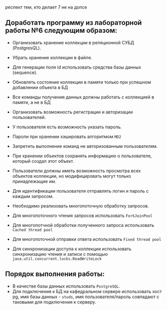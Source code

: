 респект тем, кто делает 7 не на допсе

## Доработать программу из лабораторной работы №6 следующим образом:

- Организовать хранение коллекции в реляционной СУБД (PostgresQL). 
- Убрать хранение коллекции в файле.
- Для генерации поля id использовать средства базы данных (sequence).
- Обновлять состояние коллекции в памяти только при успешном добавлении объекта в БД
- Все команды получения данных должны работать с коллекцией в памяти, а не в БД
- Организовать возможность регистрации и авторизации пользователей.
- У пользователя есть возможность указать пароль.
- Пароли при хранении хэшировать алгоритмом `MD2`
- Запретить выполнение команд не авторизованным пользователям.
- При хранении объектов сохранять информацию о пользователе, который создал этот объект.
- Пользователи должны иметь возможность просмотра всех объектов коллекции, но модифицировать могут только принадлежащие им.
- Для идентификации пользователя отправлять логин и пароль с каждым запросом.
- Необходимо реализовать многопоточную обработку запросов.

- Для многопоточного чтения запросов использовать `ForkJoinPool`
- Для многопотчной обработки полученного запроса использовать `Cached thread pool`
- Для многопоточной отправки ответа использовать `Fixed thread pool`
- Для синхронизации доступа к коллекции использовать синхронизацию чтения и записи с помощью `java.util.concurrent.locks.ReadWriteLock`

## Порядок выполнения работы:
- В качестве базы данных использовать `PostgreSQL`.
- Для подключения к БД на кафедральном сервере использовать хост pg, имя базы данных - `studs`, имя пользователя/пароль совпадают с таковыми для подключения к серверу.

